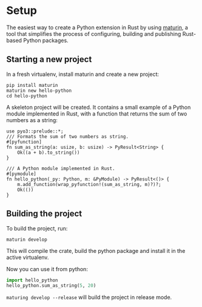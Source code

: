 # Setup

The easiest way to create a Python extension in Rust by using [maturin](https://www.maturin.rs/), a tool that simplifies the process of configuring, building and publishing Rust-based Python packages.

## Starting a new project
In a fresh virtualenv, install maturin and create a new project:
```shell
pip install maturin
maturin new hello-python
cd hello-python
```

A skeleton project will be created. It contains a small example of a Python module implemented in Rust, with a function that returns the sum of two numbers as a string:
```rust,ignore
use pyo3::prelude::*;
/// Formats the sum of two numbers as string.
#[pyfunction]
fn sum_as_string(a: usize, b: usize) -> PyResult<String> {
    Ok((a + b).to_string())
}

/// A Python module implemented in Rust.
#[pymodule]
fn hello_python(_py: Python, m: &PyModule) -> PyResult<()> {
    m.add_function(wrap_pyfunction!(sum_as_string, m)?)?;
    Ok(())
}
```

## Building the project
To build the project, run:
```shell
maturin develop
```
This will compile the crate, build the python package and install it in the active virtualenv.

Now you can use it from python:
```python
import hello_python
hello_python.sum_as_string(5, 20)
```

`maturing develop --release` will build the project in release mode.
